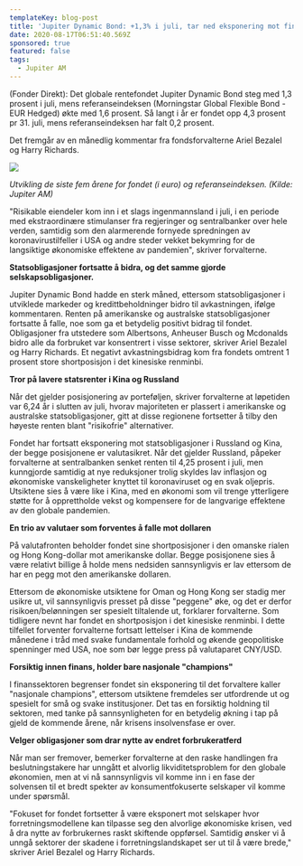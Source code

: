 ```yaml
---
templateKey: blog-post
title: 'Jupiter Dynamic Bond: +1,3% i juli, tar ned eksponering mot finans'
date: 2020-08-17T06:51:40.569Z
sponsored: true
featured: false
tags:
  - Jupiter AM
---
```

(Fonder Direkt): Det globale rentefondet Jupiter Dynamic Bond steg med 1,3 prosent i juli, mens referanseindeksen (Morningstar Global Flexible Bond - EUR Hedged) økte med 1,6 prosent. Så langt i år er fondet opp 4,3 prosent pr 31. juli, mens referanseindeksen har falt 0,2 prosent.



Det fremgår av en månedlig kommentar fra fondsforvalterne Ariel Bezalel og Harry Richards.



![](/img/dynam.png)

_Utvikling de siste fem årene for fondet (i euro) og referanseindeksen. (Kilde: Jupiter AM)_



"Risikable eiendeler kom inn i et slags ingenmannsland i juli, i en periode med ekstraordinære stimulanser fra regjeringer og sentralbanker over hele verden, samtidig som den alarmerende fornyede spredningen av koronavirustilfeller i USA og andre steder vekket bekymring for de langsiktige økonomiske effektene av pandemien", skriver forvalterne.



**Statsobligasjoner fortsatte å bidra, og det samme gjorde selskapsobligasjoner.**



Jupiter Dynamic Bond hadde en sterk måned, ettersom statsobligasjoner i utviklede markeder og kredittbeholdninger bidro til avkastningen, ifølge kommentaren. Renten på amerikanske og australske statsobligasjoner fortsatte å falle, noe som ga et betydelig positivt bidrag til fondet. Obligasjoner fra utstedere som Albertsons, Anheuser Busch og Mcdonalds bidro alle da forbruket var konsentrert i visse sektorer, skriver Ariel Bezalel og Harry Richards. Et negativt avkastningsbidrag kom fra fondets omtrent 1 prosent store shortposisjon i det kinesiske renminbi.



**Tror på lavere statsrenter i Kina og Russland**



Når det gjelder posisjonering av porteføljen, skriver forvalterne at løpetiden var 6,24 år i slutten av juli, hvorav majoriteten er plassert i amerikanske og australske statsobligasjoner, gitt at disse regionene fortsetter å tilby den høyeste renten blant "risikofrie" alternativer.



Fondet har fortsatt eksponering mot statsobligasjoner i Russland og Kina, der begge posisjonene er valutasikret. Når det gjelder Russland, påpeker forvalterne at sentralbanken senket renten til 4,25 prosent i juli, men kunngjorde samtidig at nye reduksjoner trolig skyldes lav inflasjon og økonomiske vanskeligheter knyttet til koronaviruset og en svak oljepris. Utsiktene sies å være like i Kina, med en økonomi som vil trenge ytterligere støtte for å opprettholde vekst og kompensere for de langvarige effektene av den globale pandemien.



**En trio av valutaer som forventes å falle mot dollaren**



På valutafronten beholder fondet sine shortposisjoner i den omanske rialen og Hong Kong-dollar mot amerikanske dollar. Begge posisjonene sies å være relativt billige å holde mens nedsiden sannsynligvis er lav ettersom de har en pegg mot den amerikanske dollaren.



Ettersom de økonomiske utsiktene for Oman og Hong Kong ser stadig mer usikre ut, vil sannsynligvis presset på disse "peggene" øke, og det er derfor risikoen/belønningen ser spesielt tiltalende ut, forklarer forvalterne. Som tidligere nevnt har fondet en shortposisjon i det kinesiske renminbi. I dette tilfellet forventer forvalterne fortsatt lettelser i Kina de kommende månedene i tråd med svake fundamentale forhold og økende geopolitiske spenninger med USA, noe som bør legge press på valutaparet CNY/USD.



**Forsiktig innen finans, holder bare nasjonale "champions"**



I finanssektoren begrenser fondet sin eksponering til det forvaltere kaller "nasjonale champions", ettersom utsiktene fremdeles ser utfordrende ut og spesielt for små og svake institusjoner. Det tas en forsiktig holdning til sektoren, med tanke på sannsynligheten for en betydelig økning i tap på gjeld de kommende årene, når krisens insolvensfase er over.



**Velger obligasjoner som drar nytte av endret forbrukeratferd**



Når man ser fremover, bemerker forvalterne at den raske handlingen fra beslutningstakere har unngått et alvorlig likviditetsproblem for den globale økonomien, men at vi nå sannsynligvis vil komme inn i en fase der solvensen til et bredt spekter av konsumentfokuserte selskaper vil komme under spørsmål.



"Fokuset for fondet fortsetter å være eksponert mot selskaper hvor forretningsmodellene kan tilpasse seg den alvorlige økonomiske krisen, ved å dra nytte av forbrukernes raskt skiftende oppførsel. Samtidig ønsker vi å unngå sektorer der skadene i forretningslandskapet ser ut til å være brede," skriver Ariel Bezalel og Harry Richards.
